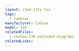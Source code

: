 ```yaml
---
layout: item.11ty.tsx
tags:
  - cameras
manufacturer: Contax
model: 139
relatedFiles:
  - contax-139-exploded-diagrams
relatedLinks:
---
```

